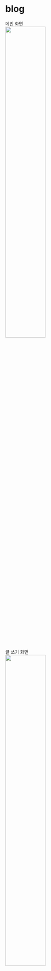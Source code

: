 # blog

<div>메인 화면</div>
<img src="https://user-images.githubusercontent.com/65752350/101985207-ee5b8380-3cc9-11eb-9e5a-5d649f5f9583.jpg" width="50%"></img>

<div>글 쓰기 화면</div>
<img src="https://user-images.githubusercontent.com/65752350/101985687-f49f2f00-3ccc-11eb-91ee-43c30ce43a17.jpg" width="50%"></img>

<div>로그인 화면</div>
<img src="https://user-images.githubusercontent.com/65752350/101985679-ecdf8a80-3ccc-11eb-993b-fe4541194796.jpg" width="50%"></img>

<div>회원가입 화면</div>
<img src="https://user-images.githubusercontent.com/65752350/101985681-f23cd500-3ccc-11eb-96a3-77d395eb79c4.jpg" width="50%"></img>

<div>방문자관리 화면</div>
<img src="https://user-images.githubusercontent.com/65752350/101985683-f36e0200-3ccc-11eb-90a6-ce90bebbd099.jpg" width="50%"></img>

<div>카테고리관리 화면</div>
<img src="https://user-images.githubusercontent.com/65752350/101985684-f4069880-3ccc-11eb-9fa3-d38125480786.jpg" width="50%"></img>

<div>게시물관리 화면</div>
<img src="https://user-images.githubusercontent.com/65752350/101985685-f4069880-3ccc-11eb-920e-19e2a595bff7.jpg" width="50%"></img>
